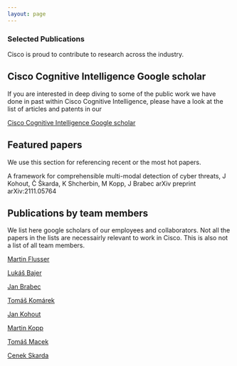 ```yaml
---
layout: page
---
```


<script>
    import Banner from '../lib/Banner.svelte';
    import Section from '../lib/Section.svelte';
</script>

<Banner img="img/banner-publications.jpg">

### Selected Publications

Cisco is proud to contribute to research across the industry.

</Banner>

<Section>

# Cisco Cognitive Intelligence Google scholar

If you are interested in deep diving to some of the public work we have done in past within Cisco Cognitive Intelligence, please have a look at the list of articles and patents in our

[Cisco Cognitive Intelligence Google scholar](https://scholar.google.com/citations?hl=en&user=aI49tUEAAAAJ&view_op=list_works&sortby=pubdate)

# Featured papers

We use this section for referencing recent or the most hot papers.

A framework for comprehensible multi-modal detection of cyber threats,
J Kohout, Č Škarda, K Shcherbin, M Kopp, J Brabec
arXiv preprint arXiv:2111.05764

# Publications by team members
We list here google scholars of our employees and collaborators. Not all the papers in the lists are necessairly relevant to work in Cisco. This is also not a list of all team members.

[Martin Flusser](https://scholar.google.com/citations?user=5YT7z4MAAAAJ&hl=en)

[Lukáš Bajer](https://scholar.google.com/citations?user=zJSjmUoAAAAJ&hl=en)

[Jan Brabec](https://scholar.google.com/citations?user=kertvGkAAAAJ&hl=en)

[Tomáš Komárek](https://scholar.google.com/citations?user=DRqCTH8AAAAJ&hl=en)

[Jan Kohout](https://scholar.google.com/citations?user=hI8PC4IAAAAJ&hl=en)

[Martin Kopp](https://scholar.google.com/citations?user=lVoV7xwAAAAJ&hl=en)

[Tomáš Macek](https://scholar.google.com/citations?user=glC9LRYAAAAJ&hl=en)

[Cenek Skarda](https://scholar.google.com/citations?user=53rSDgsAAAAJ&hl=en)
</Section>

